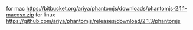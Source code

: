 
for mac https://bitbucket.org/ariya/phantomjs/downloads/phantomjs-2.1.1-macosx.zip
for linux https://github.com/ariya/phantomjs/releases/download/2.1.3/phantomjs
